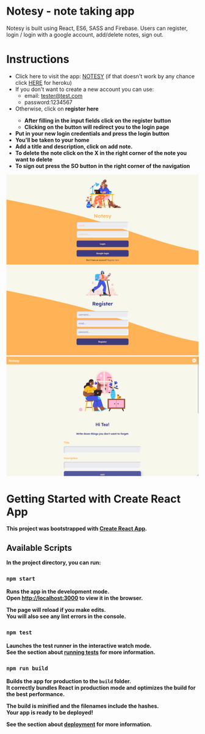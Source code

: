 # Notesy - note taking app
Notesy is built using React, ES6, SASS and Firebase.
Users can register, login / login with a google account, add/delete notes, sign out.

# Instructions
* Click here to visit the app: <a href="http://notesy.teamilas.com/" >NOTESY</a> (if that doesn't work by any chance click <a href="https://notesy-app-tea.herokuapp.com/">HERE</a> for heroku)
* If you don't want to create a new account you can use: 
  * email: tester@test.com   
  * password:1234567
* Otherwise, click on <b>register here<b>
  * After filling in the input fields click on the register button  
  * Clicking on the button will redirect you to the login page
* Put in your new login credentials and press the login button
* You'll be taken to your home
* Add a title and description, click on add note.
* To delete the note click on the X in the right corner of the note you want to delete
* To sign out press the SO button in the right corner of the navigation

<img src="https://raw.githubusercontent.com/tea-milas/notesy-app/main/src/assets/img/Screenshot_login.png" alt="notesy login"/>
<img src="https://raw.githubusercontent.com/tea-milas/notesy-app/main/src/assets/img/Screenshot_register.png" alt="notesy register"/>
<img src="https://raw.githubusercontent.com/tea-milas/notesy-app/main/src/assets/img/Screenshot_home.png" alt="notesy home"/>

# Getting Started with Create React App

This project was bootstrapped with [Create React App](https://github.com/facebook/create-react-app).

## Available Scripts

In the project directory, you can run:

### `npm start`

Runs the app in the development mode.\
Open [http://localhost:3000](http://localhost:3000) to view it in the browser.

The page will reload if you make edits.\
You will also see any lint errors in the console.

### `npm test`

Launches the test runner in the interactive watch mode.\
See the section about [running tests](https://facebook.github.io/create-react-app/docs/running-tests) for more information.

### `npm run build`

Builds the app for production to the `build` folder.\
It correctly bundles React in production mode and optimizes the build for the best performance.

The build is minified and the filenames include the hashes.\
Your app is ready to be deployed!

See the section about [deployment](https://facebook.github.io/create-react-app/docs/deployment) for more information.


